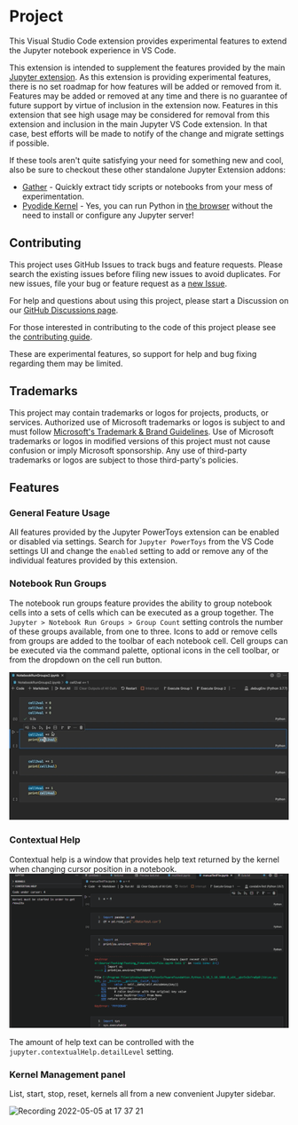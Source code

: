 # Project

This Visual Studio Code extension provides experimental features to extend the Jupyter notebook experience in VS Code.

This extension is intended to supplement the features provided by the main [Jupyter extension](https://marketplace.visualstudio.com/items?itemName=ms-toolsai.jupyter). As this extension is providing experimental features, there is no set roadmap for how features will be added or removed from it. Features may be added or removed at any time and there is no guarantee of future support by virtue of inclusion in the extension now. Features in this extension that see high usage may be considered for removal from this extension and inclusion in the main Jupyter VS Code extension. In that case, best efforts will be made to notify of the change and migrate settings if possible.

If these tools aren't quite satisfying your need for something new and cool, also be sure to checkout these other standalone Jupyter Extension addons:
* [Gather](https://marketplace.visualstudio.com/items?itemName=ms-python.gather) - Quickly extract tidy scripts or notebooks from your mess of experimentation.
* [Pyodide Kernel](https://marketplace.visualstudio.com/items?itemName=joyceerhl.vscode-pyodide) - Yes, you can run Python in [the browser](https://vscode.dev) without the need to install or configure any Jupyter server! 

## Contributing

This project uses GitHub Issues to track bugs and feature requests. Please search the existing
issues before filing new issues to avoid duplicates. For new issues, file your bug or
feature request as a [new Issue](https://github.com/microsoft/vscode-jupyter-powertoys/issues).

For help and questions about using this project, please start a Discussion on our [GitHub Discussions page](https://github.com/microsoft/vscode-jupyter-powertoys/discussions).

For those interested in contributing to the code of this project please see the [contributing guide](https://github.com/microsoft/vscode-jupyter-powertoys/blob/main/CONTRIBUTING.md).

These are experimental features, so support for help and bug fixing regarding them may be limited.

## Trademarks

This project may contain trademarks or logos for projects, products, or services. Authorized use of Microsoft
trademarks or logos is subject to and must follow
[Microsoft's Trademark & Brand Guidelines](https://www.microsoft.com/en-us/legal/intellectualproperty/trademarks/usage/general).
Use of Microsoft trademarks or logos in modified versions of this project must not cause confusion or imply Microsoft sponsorship.
Any use of third-party trademarks or logos are subject to those third-party's policies.

## Features

### General Feature Usage

All features provided by the Jupyter PowerToys extension can be enabled or disabled via settings. Search for
`Jupyter PowerToys` from the VS Code settings UI and change the `enabled` setting to add or remove any of the
individual features provided by this extension.

### Notebook Run Groups

The notebook run groups feature provides the ability to group notebook cells into a sets of cells which can be
executed as a group together. The `Jupyter > Notebook Run Groups > Group Count` setting controls the number of these groups available, from one to three. Icons to add or remove cells from groups are added to the toolbar of each notebook cell. Cell groups can be executed via the command palette, optional icons in the cell toolbar, or from the dropdown on the cell run button.

<img src=https://raw.githubusercontent.com/microsoft/vscode-jupyter-powertoys/main/images/README/NotebookRunGroups.gif?>

### Contextual Help

Contextual help is a window that provides help text returned by the kernel when changing cursor position in a notebook.
<img src=https://raw.githubusercontent.com/microsoft/vscode-jupyter-powertoys/main/images/README/contextualHelp.gif?>

The amount of help text can be controlled with the `jupyter.contextualHelp.detailLevel` setting.

### Kernel Management panel

List, start, stop, reset, kernels all from a new convenient Jupyter sidebar.

![Recording 2022-05-05 at 17 37 21](https://user-images.githubusercontent.com/11685408/167048370-6f71bb21-555f-412a-b2c8-ca0270232fd1.gif)

